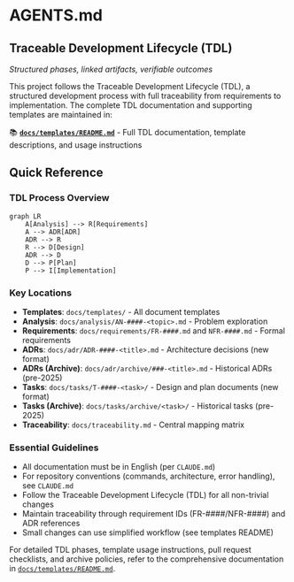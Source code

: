 # AGENTS.md

## Traceable Development Lifecycle (TDL)

*Structured phases, linked artifacts, verifiable outcomes*

This project follows the Traceable Development Lifecycle (TDL), a structured development process with full traceability from requirements to implementation. The complete TDL documentation and supporting templates are maintained in:

📚 **[`docs/templates/README.md`](docs/templates/README.md)** - Full TDL documentation, template descriptions, and usage instructions

## Quick Reference

### TDL Process Overview
```mermaid
graph LR
    A[Analysis] --> R[Requirements]
    A --> ADR[ADR]
    ADR --> R
    R --> D[Design]
    ADR --> D
    D --> P[Plan]
    P --> I[Implementation]
```

### Key Locations
- **Templates**: `docs/templates/` - All document templates
- **Analysis**: `docs/analysis/AN-####-<topic>.md` - Problem exploration
- **Requirements**: `docs/requirements/FR-####.md` and `NFR-####.md` - Formal requirements
- **ADRs**: `docs/adr/ADR-####-<title>.md` - Architecture decisions (new format)
- **ADRs (Archive)**: `docs/adr/archive/###-<title>.md` - Historical ADRs (pre-2025)
- **Tasks**: `docs/tasks/T-####-<task>/` - Design and plan documents (new format)
- **Tasks (Archive)**: `docs/tasks/archive/<task>/` - Historical tasks (pre-2025)
- **Traceability**: `docs/traceability.md` - Central mapping matrix

### Essential Guidelines
- All documentation must be in English (per `CLAUDE.md`)
- For repository conventions (commands, architecture, error handling), see `CLAUDE.md`
- Follow the Traceable Development Lifecycle (TDL) for all non-trivial changes
- Maintain traceability through requirement IDs (FR-####/NFR-####) and ADR references
- Small changes can use simplified workflow (see templates README)

For detailed TDL phases, template usage instructions, pull request checklists, and archive policies, refer to the comprehensive documentation in [`docs/templates/README.md`](docs/templates/README.md).